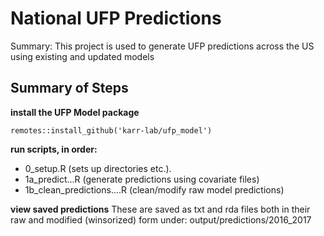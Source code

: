 # National UFP Predictions
Summary: This project is used to generate UFP predictions across the US using existing and updated models


## Summary of Steps

**install the UFP Model package**

`remotes::install_github('karr-lab/ufp_model')`


**run scripts, in order:**
* 0_setup.R (sets up directories etc.).  
* 1a_predict...R (generate predictions using covariate files)
* 1b_clean_predictions....R (clean/modify raw model predictions)


**view saved predictions**
These are saved as txt and rda files both in their raw and modified (winsorized) form under: output/predictions/2016_2017